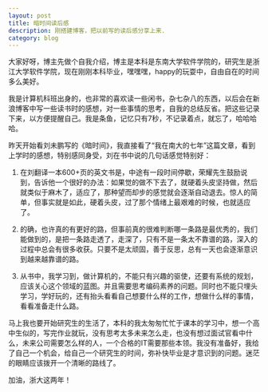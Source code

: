 ```yaml
---
layout: post
title: 暗时间读后感
description: 刚搭建博客，把以前写的读后感分享上来.
category: blog
---
```


大家好呀，博主先做个自我介绍，博主是本科是东南大学软件学院的，研究生是浙江大学软件学院，现在刚刚本科毕业，嘿嘿嘿，happy的玩耍中，自由自在的时间多么美好。

我是计算机科班出身的，也非常的喜欢读一些闲书，杂七杂八的东西，以后会在新浪博客中写一些读书时的感想，对一些事情的思考，自我的总结反省。把这些记录下来，以方便提醒自己。我是条鱼，记忆只有7秒，不记录着点，就忘了，哈哈哈哈。

昨天开始看刘未鹏写的《暗时间》，我直接看了“我在南大的七年”这篇文章，看到上学时的感想，特别感同身受，刘在书中说的几句话感觉特别好：

1. 在刘翻译一本600+页的英文书是，中途有一段时间停歇，荣耀先生鼓励说到，告诉他一个很好的办法：如果觉的做不下去了，就硬着头皮坚持做，然后就类似于麻木了，适应了，那种望而却步的感觉就会逐渐自动退去。惊人的简单，但事实就是如此，硬着头皮，过了那个情绪上最艰难的时候，也就适应了。

2. 的确，也许真的有更好的路，但事前真的很难判断哪一条路是最优秀的，我们能做到的，是把一条路走透了，走深了，只有不是一条太不靠谱的路，深入的过程中总会有很多收获。只要不是太顽固，善于反思，总有一天也会逐渐意识到越来越靠谱的路。

3. 从书中，我学习到，做计算机的，不能只有兴趣的驱使，还要有系统的规划，应该关心这个领域的蓝图。并且需要思考编码素养的问题。同时也不能只埋头学习，学好玩的，还有抬头看看自己想要什么样的工作，想做什么样的事情，看看准备走什么路。

马上我也要开始研究生的生活了，本科的我太匆匆忙忙于课本的学习中，想一个高中生似的，写完作业就玩，没有思考太多未来怎么走，也没有想过面试官看中什么，未来公司需要怎么样的人，一个合格的IT需要那些本领。我没有准备好，我给了自己一个机会，给自己一个研究生的时间，弥补快毕业是才意识到的问题。迷茫的眼睛应该拨开一个清晰的路线了。

加油，浙大这两年！
